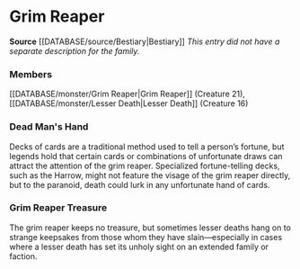 ﻿---
creature_family: Grim Reaper
id: '104'
name: Grim Reaper
rarity: Common
rus_type_level: null
source: '[[DATABASE/source/Bestiary|Bestiary]]'
trait: null
type: Creature Family

---
# Grim Reaper

**Source** [[DATABASE/source/Bestiary|Bestiary]]
_This entry did not have a separate description for the family._

### Members

[[DATABASE/monster/Grim Reaper|Grim Reaper]] (Creature 21), [[DATABASE/monster/Lesser Death|Lesser Death]] (Creature 16)

###  Dead Man's Hand

Decks of cards are a traditional method used to tell a person’s fortune, but legends hold that certain cards or combinations of unfortunate draws can attract the attention of the grim reaper. Specialized fortune-telling decks, such as the Harrow, might not feature the visage of the grim reaper directly, but to the paranoid, death could lurk in any unfortunate hand of cards.

###  Grim Reaper Treasure

The grim reaper keeps no treasure, but sometimes lesser deaths hang on to strange keepsakes from those whom they have slain—especially in cases where a lesser death has set its unholy sight on an extended family or faction.